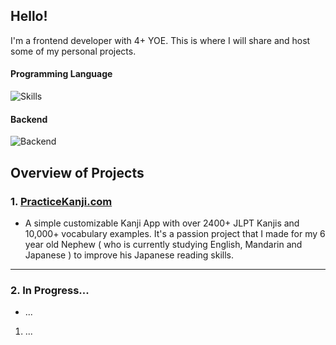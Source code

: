 ## Hello!

I'm a frontend developer with 4+ YOE. This is where I will share and host some of my personal projects.

#### Programming Language
![Skills](https://go-skill-icons.vercel.app/api/icons?i=javascript,typescript,python,cpp)

#### Backend
![Backend](https://go-skill-icons.vercel.app/api/icons?i=postgresql,express)


## Overview of Projects

### 1. [PracticeKanji.com](https://www.practicekanji.com/)
- A simple customizable Kanji App with over 2400+ JLPT Kanjis and 10,000+ vocabulary examples. It's a passion project that I made for my 6 year old Nephew ( who is currently studying English, Mandarin and Japanese ) to improve his Japanese reading skills.

___

### 2. In Progress...
- ...

1. ...


